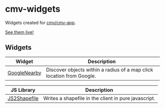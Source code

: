 # cmv-widgets

Widgets created for [cmv/cmv-app](https://github.com/cmv/cmv-app).

[See them live!]()

## Widgets

| Widget | Description |
| :----: | ----------- |
| [GoogleNearby](https://github.com/aspetkov/cmv-widgets/tree/master/GoogleNearby) | Discover objects within a radius of a map click location from Google. |

| JS Library | Description |
| :----: | ----------- |
| [JS2Shapefile](https://github.com/aspetkov/cmv-widgets/tree/master/JS2Shapefile) | Writes a shapefile in the client in pure javascript. |

